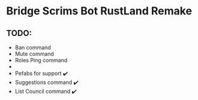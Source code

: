 # Bridge Scrims Bot RustLand Remake


## TODO:
  - Ban command
  - Mute command
  - Roles Ping command
  - 
  - Pefabs for support :heavy_check_mark: 
  - Suggestions command :heavy_check_mark:
  - List Council command :heavy_check_mark:
  
